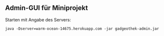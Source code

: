 ## Admin-GUI für Miniprojekt

Starten mit Angabe des Servers:

```java -Dserver=warm-ocean-14675.herokuapp.com -jar gadgeothek-admin.jar```